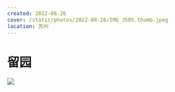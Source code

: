 ```yaml
---
created: 2022-08-26
cover: /static/photos/2022-08-26/IMG_3505.thumb.jpeg
location: 苏州
---
```


# 留园

![](/static/photos/2022-08-26/IMG_3505.jpeg)

